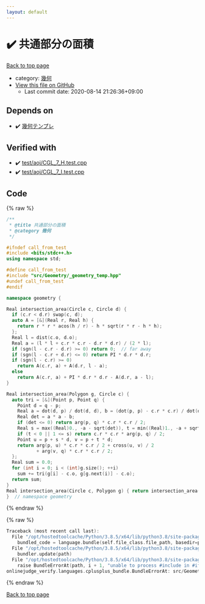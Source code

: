 ```yaml
---
layout: default
---
```


<!-- mathjax config similar to math.stackexchange -->
<script type="text/javascript" async
  src="https://cdnjs.cloudflare.com/ajax/libs/mathjax/2.7.5/MathJax.js?config=TeX-MML-AM_CHTML">
</script>
<script type="text/x-mathjax-config">
  MathJax.Hub.Config({
    TeX: { equationNumbers: { autoNumber: "AMS" }},
    tex2jax: {
      inlineMath: [ ['$','$'] ],
      processEscapes: true
    },
    "HTML-CSS": { matchFontHeight: false },
    displayAlign: "left",
    displayIndent: "2em"
  });
</script>

<script type="text/javascript" src="https://cdnjs.cloudflare.com/ajax/libs/jquery/3.4.1/jquery.min.js"></script>
<script src="https://cdn.jsdelivr.net/npm/jquery-balloon-js@1.1.2/jquery.balloon.min.js" integrity="sha256-ZEYs9VrgAeNuPvs15E39OsyOJaIkXEEt10fzxJ20+2I=" crossorigin="anonymous"></script>
<script type="text/javascript" src="../../../assets/js/copy-button.js"></script>
<link rel="stylesheet" href="../../../assets/css/copy-button.css" />


# :heavy_check_mark: 共通部分の面積

<a href="../../../index.html">Back to top page</a>

* category: <a href="../../../index.html#8f833136c094b0b1f887309fa147399d">幾何</a>
* <a href="{{ site.github.repository_url }}/blob/master/src/Geometry/intersection_area.hpp">View this file on GitHub</a>
    - Last commit date: 2020-08-14 21:26:36+09:00




## Depends on

* :heavy_check_mark: <a href="_geometry_temp.hpp.html">幾何テンプレ</a>


## Verified with

* :heavy_check_mark: <a href="../../../verify/test/aoj/CGL_7_H.test.cpp.html">test/aoj/CGL_7_H.test.cpp</a>
* :heavy_check_mark: <a href="../../../verify/test/aoj/CGL_7_I.test.cpp.html">test/aoj/CGL_7_I.test.cpp</a>


## Code

<a id="unbundled"></a>
{% raw %}
```cpp
/**
 * @title 共通部分の面積
 * @category 幾何
 */

#ifndef call_from_test
#include <bits/stdc++.h>
using namespace std;

#define call_from_test
#include "src/Geometry/_geometry_temp.hpp"
#undef call_from_test
#endif

namespace geometry {

Real intersection_area(Circle c, Circle d) {
  if (c.r < d.r) swap(c, d);
  auto A = [&](Real r, Real h) {
    return r * r * acos(h / r) - h * sqrt(r * r - h * h);
  };
  Real l = dist(c.o, d.o);
  Real a = (l * l + c.r * c.r - d.r * d.r) / (2 * l);
  if (sgn(l - c.r - d.r) >= 0) return 0;  // far away
  if (sgn(l - c.r + d.r) <= 0) return PI * d.r * d.r;
  if (sgn(l - c.r) >= 0)
    return A(c.r, a) + A(d.r, l - a);
  else
    return A(c.r, a) + PI * d.r * d.r - A(d.r, a - l);
}

Real intersection_area(Polygon g, Circle c) {
  auto tri = [&](Point p, Point q) {
    Point d = q - p;
    Real a = dot(d, p) / dot(d, d), b = (dot(p, p) - c.r * c.r) / dot(d, d);
    Real det = a * a - b;
    if (det <= 0) return arg(p, q) * c.r * c.r / 2;
    Real s = max((Real)0., -a - sqrt(det)), t = min((Real)1., -a + sqrt(det));
    if (t < 0 || 1 <= s) return c.r * c.r * arg(p, q) / 2;
    Point u = p + s * d, v = p + t * d;
    return arg(p, u) * c.r * c.r / 2 + cross(u, v) / 2
           + arg(v, q) * c.r * c.r / 2;
  };
  Real sum = 0.0;
  for (int i = 0; i < (int)g.size(); ++i)
    sum += tri(g[i] - c.o, g[g.next(i)] - c.o);
  return sum;
}
Real intersection_area(Circle c, Polygon g) { return intersection_area(g, c); }
}  // namespace geometry

```
{% endraw %}

<a id="bundled"></a>
{% raw %}
```cpp
Traceback (most recent call last):
  File "/opt/hostedtoolcache/Python/3.8.5/x64/lib/python3.8/site-packages/onlinejudge_verify/docs.py", line 349, in write_contents
    bundled_code = language.bundle(self.file_class.file_path, basedir=pathlib.Path.cwd())
  File "/opt/hostedtoolcache/Python/3.8.5/x64/lib/python3.8/site-packages/onlinejudge_verify/languages/cplusplus.py", line 185, in bundle
    bundler.update(path)
  File "/opt/hostedtoolcache/Python/3.8.5/x64/lib/python3.8/site-packages/onlinejudge_verify/languages/cplusplus_bundle.py", line 306, in update
    raise BundleErrorAt(path, i + 1, "unable to process #include in #if / #ifdef / #ifndef other than include guards")
onlinejudge_verify.languages.cplusplus_bundle.BundleErrorAt: src/Geometry/intersection_area.hpp: line 11: unable to process #include in #if / #ifdef / #ifndef other than include guards

```
{% endraw %}

<a href="../../../index.html">Back to top page</a>

